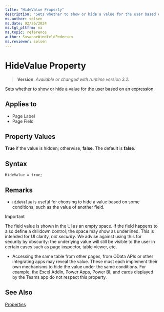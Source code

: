 ```yaml
---
title: "HideValue Property"
description: "Sets whether to show or hide a value for the user based on an expression."
ms.author: solsen
ms.date: 02/26/2024
ms.tgt_pltfrm: na
ms.topic: reference
author: SusanneWindfeldPedersen
ms.reviewer: solsen
---
```

[//]: # (START>DO_NOT_EDIT)
[//]: # (IMPORTANT:Do not edit any of the content between here and the END>DO_NOT_EDIT.)
[//]: # (Any modifications should be made in the .xml files in the ModernDev repo.)
# HideValue Property
> **Version**: _Available or changed with runtime version 3.2._

Sets whether to show or hide a value for the user based on an expression.

## Applies to
-   Page Label
-   Page Field

[//]: # (IMPORTANT: END>DO_NOT_EDIT)

## Property Values  

**True** if the value is hidden; otherwise, **false**. The default is **false**.  

## Syntax

```AL
HideValue = true;
```
  
## Remarks

- `HideValue` is useful for choosing to hide a value based on some conditions; such as the value of another field.
 
> [!IMPORTANT]  
> The field value is shown in the UI as an empty space. If the field happens to also define a drilldown control; the space may show as underlined. This is intended for UI clarity, *not security*. We advise against using this for security by obscurity: the underlying value will still be visible to the user in certain cases such as page inspector, table viewer, etc.

- Accessing the same table from other pages, from OData APIs or other integrating apps may reveal the value. These must each implement their own mechanisms to hide the value under the same conditions. For example, the Excel AddIn, Power Apps, Power BI, and cards displayed by the Teams app do not respect this property.

## See Also  

[Properties](devenv-properties.md)